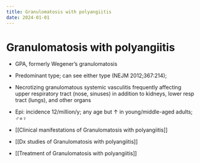 ```yaml
---
title: Granulomatosis with polyangiitis
date: 2024-01-01
---
```

# Granulomatosis with polyangiitis

* GPA, formerly Wegener’s granulomatosis
 
* Predominant type; can see either type (NEJM 2012;367:214);
* Necrotizing granulomatous systemic vasculitis frequently affecting upper respiratory tract (nose, sinuses) in addition to kidneys, lower resp tract (lungs), and other organs
* Epi: incidence 12/million/y; any age but ↑ in young/middle-aged adults; ♂=♀
* [[Clinical manifestations of Granulomatosis with polyangiitis]]
* [[Dx studies of Granulomatosis with polyangiitis]]
* [[Treatment of Granulomatosis with polyangiitis]] 
